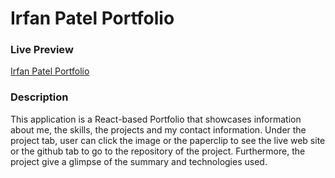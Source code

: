 <h1>Irfan Patel Portfolio</h1>
<h3>Live Preview</h3>
    <a href="https://irfanpatel-portfolio.herokuapp.com/">Irfan Patel Portfolio</a>
<h3>Description</h3>
<p> This application is a React-based Portfolio that showcases information about me, the skills, the projects and my contact information. Under the project tab, user can click the image or the paperclip to see the live web site or the github  tab to go to the repository of the project. Furthermore, the project give a glimpse of the summary and technologies used.</p>



